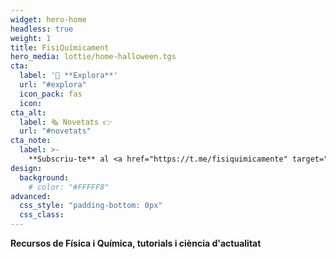 ```yaml
---
widget: hero-home
headless: true
weight: 1
title: FisiQuímicament
hero_media: lottie/home-halloween.tgs
cta:
  label: '🧭 **Explora**'
  url: "#explora"
  icon_pack: fas
  icon:
cta_alt:
  label: 🗞️ Novetats 👉
  url: "#novetats"
cta_note:
  label: >-
    **Subscriu-te** al <a href="https://t.me/fisiquimicamente" target="_blank" rel="noopener">**canal** de <img draggable="false" class="icon" alt="telegram" src="/icon/telegram.svg"> **Telegram**</a>, al <a href="https://whatsapp.com/channel/0029VaCbtJCIt5s4EryJFG3f" target="_blank" rel="noopener">**canal** de <img draggable="false" class="icon" alt="whatsapp" src="/icon/whatsapp.svg"> **Whatsapp**</a> o al <a href="https://fisiquimicament.com/index.xml" target="_blank" rel="noopener">**canal** <img draggable="false" class="icon" alt="RSS" src="/icon/RSS.svg"> **RSS**</a> si no et vols perdre cap actualització.<br><a href="https://discord.gg/kJqPqTJ" target="_blank" rel="noopener">**Uneix-te** al **servidor** <img draggable="false" class="icon" alt="discord" src="/icon/discord.svg"> d'**Discord**</a> per participar activament a la web, comentant, donant la teva opinió, realitzant peticions, suggeriments...    
design:
  background:
    # color: "#FFFFF8"
advanced:
  css_style: "padding-bottom: 0px"
  css_class: 
---
```


**Recursos de Física i Química, tutorials i ciència d'actualitat**